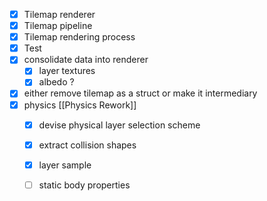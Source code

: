 - [x] Tilemap renderer
- [x] Tilemap pipeline
- [x] Tilemap rendering process
- [x] Test
- [x] consolidate data into renderer
	- [x] layer textures
	- [x] albedo ?
- [x] either remove tilemap as a struct or make it intermediary
- [x] physics [[Physics Rework]]
	- [x] devise physical layer selection scheme
	- [x] extract collision shapes
	- [x] layer sample
	- [ ] static body properties
	
